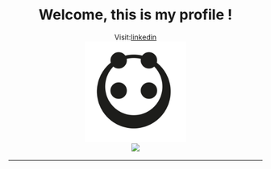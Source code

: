 <div align="center">
 <h1>Welcome, this is my profile !</h1>
 <span font-size="14px">Visit:<a href="https://www.linkedin.com/in/leonardo-dimarchi/">linkedin</a></span><br/>
 <img height="200px" width="200px" src="pandaMinimalist.png"/>
</div>



<div align="center">
  <img src="https://github-readme-stats.vercel.app/api/top-langs/?username=leonardodimarchi&layout=compact&theme=onedark"/>
</div>

---

<div align="center">
  
</div>


